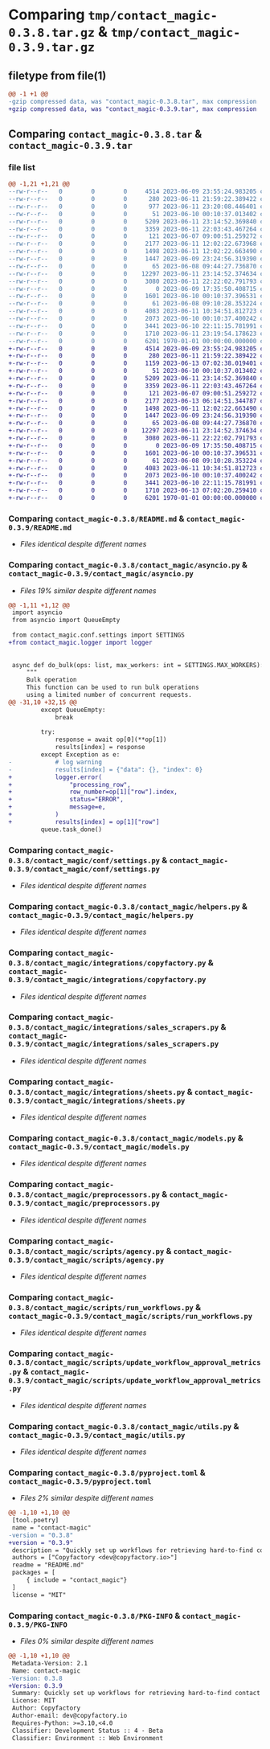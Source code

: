 # Comparing `tmp/contact_magic-0.3.8.tar.gz` & `tmp/contact_magic-0.3.9.tar.gz`

## filetype from file(1)

```diff
@@ -1 +1 @@
-gzip compressed data, was "contact_magic-0.3.8.tar", max compression
+gzip compressed data, was "contact_magic-0.3.9.tar", max compression
```

## Comparing `contact_magic-0.3.8.tar` & `contact_magic-0.3.9.tar`

### file list

```diff
@@ -1,21 +1,21 @@
--rw-r--r--   0        0        0     4514 2023-06-09 23:55:24.983205 contact_magic-0.3.8/README.md
--rw-r--r--   0        0        0      280 2023-06-11 21:59:22.389422 contact_magic-0.3.8/contact_magic/__init__.py
--rw-r--r--   0        0        0      977 2023-06-11 23:20:08.446401 contact_magic-0.3.8/contact_magic/asyncio.py
--rw-r--r--   0        0        0       51 2023-06-10 00:10:37.013402 contact_magic-0.3.8/contact_magic/conf/__init__.py
--rw-r--r--   0        0        0     5209 2023-06-11 23:14:52.369840 contact_magic-0.3.8/contact_magic/conf/settings.py
--rw-r--r--   0        0        0     3359 2023-06-11 22:03:43.467264 contact_magic-0.3.8/contact_magic/helpers.py
--rw-r--r--   0        0        0      121 2023-06-07 09:00:51.259272 contact_magic-0.3.8/contact_magic/integrations/__init__.py
--rw-r--r--   0        0        0     2177 2023-06-11 12:02:22.673968 contact_magic-0.3.8/contact_magic/integrations/copyfactory.py
--rw-r--r--   0        0        0     1498 2023-06-11 12:02:22.663490 contact_magic-0.3.8/contact_magic/integrations/sales_scrapers.py
--rw-r--r--   0        0        0     1447 2023-06-09 23:24:56.319390 contact_magic-0.3.8/contact_magic/integrations/sheets.py
--rw-r--r--   0        0        0       65 2023-06-08 09:44:27.736870 contact_magic-0.3.8/contact_magic/logger.py
--rw-r--r--   0        0        0    12297 2023-06-11 23:14:52.374634 contact_magic-0.3.8/contact_magic/models.py
--rw-r--r--   0        0        0     3080 2023-06-11 22:22:02.791793 contact_magic-0.3.8/contact_magic/preprocessors.py
--rw-r--r--   0        0        0        0 2023-06-09 17:35:50.408715 contact_magic-0.3.8/contact_magic/scripts/__init__.py
--rw-r--r--   0        0        0     1601 2023-06-10 00:10:37.396531 contact_magic-0.3.8/contact_magic/scripts/agency.py
--rw-r--r--   0        0        0       61 2023-06-08 09:10:28.353224 contact_magic-0.3.8/contact_magic/scripts/logger.py
--rw-r--r--   0        0        0     4083 2023-06-11 10:34:51.812723 contact_magic-0.3.8/contact_magic/scripts/run_workflows.py
--rw-r--r--   0        0        0     2073 2023-06-10 00:10:37.400242 contact_magic-0.3.8/contact_magic/scripts/update_workflow_approval_metrics.py
--rw-r--r--   0        0        0     3441 2023-06-10 22:11:15.781991 contact_magic-0.3.8/contact_magic/utils.py
--rw-r--r--   0        0        0     1710 2023-06-11 23:19:54.178623 contact_magic-0.3.8/pyproject.toml
--rw-r--r--   0        0        0     6201 1970-01-01 00:00:00.000000 contact_magic-0.3.8/PKG-INFO
+-rw-r--r--   0        0        0     4514 2023-06-09 23:55:24.983205 contact_magic-0.3.9/README.md
+-rw-r--r--   0        0        0      280 2023-06-11 21:59:22.389422 contact_magic-0.3.9/contact_magic/__init__.py
+-rw-r--r--   0        0        0     1159 2023-06-13 07:02:38.019401 contact_magic-0.3.9/contact_magic/asyncio.py
+-rw-r--r--   0        0        0       51 2023-06-10 00:10:37.013402 contact_magic-0.3.9/contact_magic/conf/__init__.py
+-rw-r--r--   0        0        0     5209 2023-06-11 23:14:52.369840 contact_magic-0.3.9/contact_magic/conf/settings.py
+-rw-r--r--   0        0        0     3359 2023-06-11 22:03:43.467264 contact_magic-0.3.9/contact_magic/helpers.py
+-rw-r--r--   0        0        0      121 2023-06-07 09:00:51.259272 contact_magic-0.3.9/contact_magic/integrations/__init__.py
+-rw-r--r--   0        0        0     2177 2023-06-13 06:14:51.344787 contact_magic-0.3.9/contact_magic/integrations/copyfactory.py
+-rw-r--r--   0        0        0     1498 2023-06-11 12:02:22.663490 contact_magic-0.3.9/contact_magic/integrations/sales_scrapers.py
+-rw-r--r--   0        0        0     1447 2023-06-09 23:24:56.319390 contact_magic-0.3.9/contact_magic/integrations/sheets.py
+-rw-r--r--   0        0        0       65 2023-06-08 09:44:27.736870 contact_magic-0.3.9/contact_magic/logger.py
+-rw-r--r--   0        0        0    12297 2023-06-11 23:14:52.374634 contact_magic-0.3.9/contact_magic/models.py
+-rw-r--r--   0        0        0     3080 2023-06-11 22:22:02.791793 contact_magic-0.3.9/contact_magic/preprocessors.py
+-rw-r--r--   0        0        0        0 2023-06-09 17:35:50.408715 contact_magic-0.3.9/contact_magic/scripts/__init__.py
+-rw-r--r--   0        0        0     1601 2023-06-10 00:10:37.396531 contact_magic-0.3.9/contact_magic/scripts/agency.py
+-rw-r--r--   0        0        0       61 2023-06-08 09:10:28.353224 contact_magic-0.3.9/contact_magic/scripts/logger.py
+-rw-r--r--   0        0        0     4083 2023-06-11 10:34:51.812723 contact_magic-0.3.9/contact_magic/scripts/run_workflows.py
+-rw-r--r--   0        0        0     2073 2023-06-10 00:10:37.400242 contact_magic-0.3.9/contact_magic/scripts/update_workflow_approval_metrics.py
+-rw-r--r--   0        0        0     3441 2023-06-10 22:11:15.781991 contact_magic-0.3.9/contact_magic/utils.py
+-rw-r--r--   0        0        0     1710 2023-06-13 07:02:20.259410 contact_magic-0.3.9/pyproject.toml
+-rw-r--r--   0        0        0     6201 1970-01-01 00:00:00.000000 contact_magic-0.3.9/PKG-INFO
```

### Comparing `contact_magic-0.3.8/README.md` & `contact_magic-0.3.9/README.md`

 * *Files identical despite different names*

### Comparing `contact_magic-0.3.8/contact_magic/asyncio.py` & `contact_magic-0.3.9/contact_magic/asyncio.py`

 * *Files 19% similar despite different names*

```diff
@@ -1,11 +1,12 @@
 import asyncio
 from asyncio import QueueEmpty
 
 from contact_magic.conf.settings import SETTINGS
+from contact_magic.logger import logger
 
 
 async def do_bulk(ops: list, max_workers: int = SETTINGS.MAX_WORKERS):
     """
     Bulk operation
     This function can be used to run bulk operations
     using a limited number of concurrent requests.
@@ -31,10 +32,15 @@
         except QueueEmpty:
             break
 
         try:
             response = await op[0](**op[1])
             results[index] = response
         except Exception as e:
-            # log warning
-            results[index] = {"data": {}, "index": 0}
+            logger.error(
+                "processing_row",
+                row_number=op[1]["row"].index,
+                status="ERROR",
+                message=e,
+            )
+            results[index] = op[1]["row"]
         queue.task_done()
```

### Comparing `contact_magic-0.3.8/contact_magic/conf/settings.py` & `contact_magic-0.3.9/contact_magic/conf/settings.py`

 * *Files identical despite different names*

### Comparing `contact_magic-0.3.8/contact_magic/helpers.py` & `contact_magic-0.3.9/contact_magic/helpers.py`

 * *Files identical despite different names*

### Comparing `contact_magic-0.3.8/contact_magic/integrations/copyfactory.py` & `contact_magic-0.3.9/contact_magic/integrations/copyfactory.py`

 * *Files identical despite different names*

### Comparing `contact_magic-0.3.8/contact_magic/integrations/sales_scrapers.py` & `contact_magic-0.3.9/contact_magic/integrations/sales_scrapers.py`

 * *Files identical despite different names*

### Comparing `contact_magic-0.3.8/contact_magic/integrations/sheets.py` & `contact_magic-0.3.9/contact_magic/integrations/sheets.py`

 * *Files identical despite different names*

### Comparing `contact_magic-0.3.8/contact_magic/models.py` & `contact_magic-0.3.9/contact_magic/models.py`

 * *Files identical despite different names*

### Comparing `contact_magic-0.3.8/contact_magic/preprocessors.py` & `contact_magic-0.3.9/contact_magic/preprocessors.py`

 * *Files identical despite different names*

### Comparing `contact_magic-0.3.8/contact_magic/scripts/agency.py` & `contact_magic-0.3.9/contact_magic/scripts/agency.py`

 * *Files identical despite different names*

### Comparing `contact_magic-0.3.8/contact_magic/scripts/run_workflows.py` & `contact_magic-0.3.9/contact_magic/scripts/run_workflows.py`

 * *Files identical despite different names*

### Comparing `contact_magic-0.3.8/contact_magic/scripts/update_workflow_approval_metrics.py` & `contact_magic-0.3.9/contact_magic/scripts/update_workflow_approval_metrics.py`

 * *Files identical despite different names*

### Comparing `contact_magic-0.3.8/contact_magic/utils.py` & `contact_magic-0.3.9/contact_magic/utils.py`

 * *Files identical despite different names*

### Comparing `contact_magic-0.3.8/pyproject.toml` & `contact_magic-0.3.9/pyproject.toml`

 * *Files 2% similar despite different names*

```diff
@@ -1,10 +1,10 @@
 [tool.poetry]
 name = "contact-magic"
-version = "0.3.8"
+version = "0.3.9"
 description = "Quickly set up workflows for retrieving hard-to-find contact information and composing personalized messages based on any data point."
 authors = ["Copyfactory <dev@copyfactory.io>"]
 readme = "README.md"
 packages = [
     { include = "contact_magic"}
 ]
 license = "MIT"
```

### Comparing `contact_magic-0.3.8/PKG-INFO` & `contact_magic-0.3.9/PKG-INFO`

 * *Files 0% similar despite different names*

```diff
@@ -1,10 +1,10 @@
 Metadata-Version: 2.1
 Name: contact-magic
-Version: 0.3.8
+Version: 0.3.9
 Summary: Quickly set up workflows for retrieving hard-to-find contact information and composing personalized messages based on any data point.
 License: MIT
 Author: Copyfactory
 Author-email: dev@copyfactory.io
 Requires-Python: >=3.10,<4.0
 Classifier: Development Status :: 4 - Beta
 Classifier: Environment :: Web Environment
```


